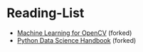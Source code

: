 # Reading-List

- [Machine Learning for OpenCV](https://github.com/jptom/opencv-machine-learning) (forked)
- [Python Data Science Handbook](https://github.com/jptom/PythonDataScienceHandbook) (forked)
